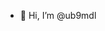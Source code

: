 - 👋 Hi, I’m @ub9mdl
<!---
ub9mdl/ub9mdl is a ✨ special ✨ repository because its `README.md` (this file) appears on your GitHub profile.
You can click the Preview link to take a look at your changes.
--->
